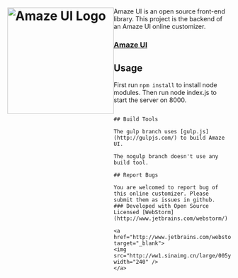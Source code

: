 <h1><a href="http://amazeui.org/" title="Amaze UI 官网"><img style="float: left" width="240" src="https://raw.githubusercontent.com/allmobilize/amazeui/master/vendor/amazeui/amazeui-b.png" alt="Amaze UI Logo"/></a></h1>


Amaze UI is an open source front-end library. This project is the backend of an Amaze UI online customizer.

### [Amaze UI](https://github.com/allmobilize/amazeui)

## Usage

First run `npm install` to install node modules. Then run node index.js to start the server on 8000.

```

## Build Tools

The gulp branch uses [gulp.js](http://gulpjs.com/) to build Amaze UI.

The nogulp branch doesn't use any build tool.

## Report Bugs

You are welcomed to report bug of this online customizer. Please submit them as issues in github.
### Developed with Open Source Licensed [WebStorm](http://www.jetbrains.com/webstorm/)

<a href="http://www.jetbrains.com/webstorm/" target="_blank">
<img src="http://ww1.sinaimg.cn/large/005yyi5Jjw1elpp6svs2eg30k004i3ye.gif" width="240" />
</a>
